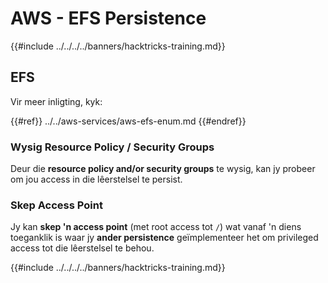 # AWS - EFS Persistence

{{#include ../../../../banners/hacktricks-training.md}}

## EFS

Vir meer inligting, kyk:

{{#ref}}
../../aws-services/aws-efs-enum.md
{{#endref}}

### Wysig Resource Policy / Security Groups

Deur die **resource policy and/or security groups** te wysig, kan jy probeer om jou access in die lêerstelsel te persist.

### Skep Access Point

Jy kan **skep 'n access point** (met root access tot `/`) wat vanaf 'n diens toeganklik is waar jy **ander persistence** geïmplementeer het om privileged access tot die lêerstelsel te behou.

{{#include ../../../../banners/hacktricks-training.md}}
